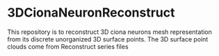 # 3DCionaNeuronReconstruct
This repository is to reconstruct 3D ciona neurons mesh representation from its discrete unorganized 3D surface points. The 3D surface point clouds come from Reconstruct series files 
